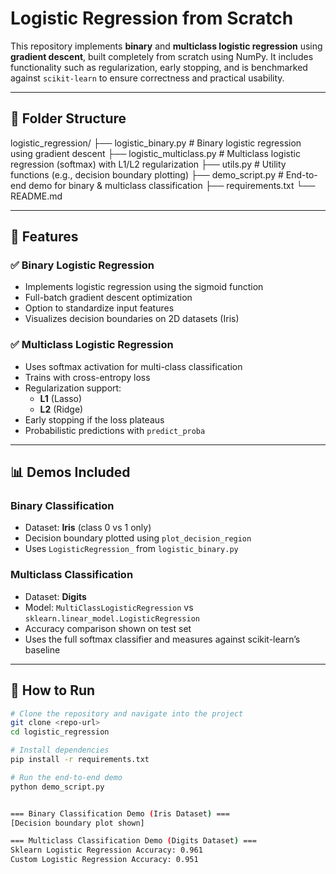 # Logistic Regression from Scratch

This repository implements **binary** and **multiclass logistic regression** using **gradient descent**, built completely from scratch using NumPy. It includes functionality such as regularization, early stopping, and is benchmarked against `scikit-learn` to ensure correctness and practical usability.

---

## 📁 Folder Structure

logistic_regression/
├── logistic_binary.py # Binary logistic regression using gradient descent
├── logistic_multiclass.py # Multiclass logistic regression (softmax) with L1/L2 regularization
├── utils.py # Utility functions (e.g., decision boundary plotting)
├── demo_script.py # End-to-end demo for binary & multiclass classification
├── requirements.txt
└── README.md


---

## 📌 Features

### ✅ Binary Logistic Regression
- Implements logistic regression using the sigmoid function
- Full-batch gradient descent optimization
- Option to standardize input features
- Visualizes decision boundaries on 2D datasets (Iris)

### ✅ Multiclass Logistic Regression
- Uses softmax activation for multi-class classification
- Trains with cross-entropy loss
- Regularization support:
  - **L1** (Lasso)
  - **L2** (Ridge)
- Early stopping if the loss plateaus
- Probabilistic predictions with `predict_proba`

---

## 📊 Demos Included

### Binary Classification
- Dataset: **Iris** (class 0 vs 1 only)
- Decision boundary plotted using `plot_decision_region`
- Uses `LogisticRegression_` from `logistic_binary.py`

### Multiclass Classification
- Dataset: **Digits**
- Model: `MultiClassLogisticRegression` vs `sklearn.linear_model.LogisticRegression`
- Accuracy comparison shown on test set
- Uses the full softmax classifier and measures against scikit-learn’s baseline

---

## 🚀 How to Run

```bash
# Clone the repository and navigate into the project
git clone <repo-url>
cd logistic_regression

# Install dependencies
pip install -r requirements.txt

# Run the end-to-end demo
python demo_script.py


=== Binary Classification Demo (Iris Dataset) ===
[Decision boundary plot shown]

=== Multiclass Classification Demo (Digits Dataset) ===
Sklearn Logistic Regression Accuracy: 0.961
Custom Logistic Regression Accuracy: 0.951

